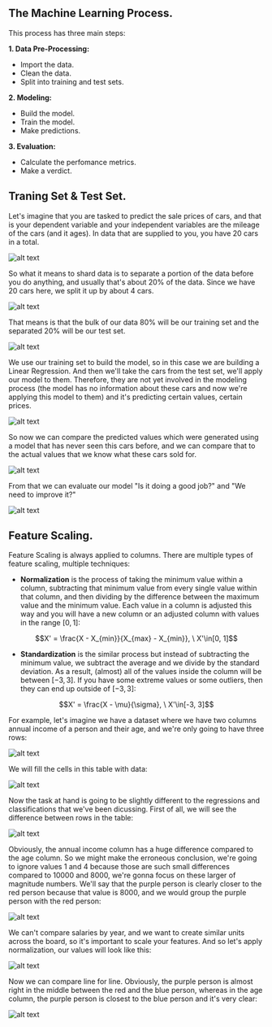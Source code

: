 ## **The Machine Learning Process.**

This process has three main steps:

**1. Data Pre-Processing:**

+ Import the data.
+ Clean the data.
+ Split into training and test sets.

**2. Modeling:**

+ Build the model.
+ Train the model.
+ Make predictions.

**3. Evaluation:**

+ Calculate the perfomance metrics.
+ Make a verdict. 

## **Traning Set & Test Set.**

Let's imagine that you are tasked to predict the sale prices of cars, and that is your dependent variable and your independent variables are the mileage of the cars (and it ages). In data that are supplied to you, you have 20 cars in a total.

![alt text](image.png)

So what it means to shard data is to separate a portion of the data before you do anything, and usually that's about 20% of the data. Since we have 20 cars here, we split it up by about 4 cars.

![alt text](image-1.png)

That means is that the bulk of our data 80% will be our training set and the separated 20% will be our test set.

![alt text](image-2.png)

We use our training set to build the model, so in this case we are building a Linear Regression. And then we'll take the cars from the test set, we'll apply our model to them. Therefore, they are not yet involved in the modeling process (the model has no information about these cars and now we're applying this model to them) and it's predicting certain values, certain prices.

![alt text](image-3.png)

So now we can compare the predicted values which were generated using a model that has never seen this cars before, and we can compare that to the actual values that we know what these cars sold for.

![alt text](image-4.png)

From that we can evaluate our model "Is it doing a good job?" and "We need to improve it?"

![alt text](image-5.png)

## **Feature Scaling.**

Feature Scaling is always applied to columns. There are multiple types of feature scaling, multiple techniques:

+ **Normalization** is the process of taking the minimum value within a column, subtracting that minimum value from every single value within that column, and then dividing by the difference between the maximum value and the minimum value. Each value in a column is adjusted this way and you will have a new column or an adjusted column with values in the range $[0, 1]$:

$$X' = \frac{X - X_{min}}{X_{max} - X_{min}}, \ X'\in[0, 1]$$

+ **Standardization** is the similar process but instead of subtracting the minimum value, we subtract the average and we divide by the standard deviation. As a result, (almost) all of the values inside the column will be between $[-3, 3]$. If you have some extreme values or some outliers, then they can end up outside of $[-3, 3]$:

$$X' = \frac{X - \mu}{\sigma}, \ X'\in[-3, 3]$$

For example, let's imagine we have a dataset where we have two columns annual income of a person and their age, and we're only going to have three rows:

![alt text](image-7.png)

We will fill the cells in this table with data:

![alt text](image-8.png)

Now the task at hand is going to be slightly different to the regressions and classifications that we've been dicussing. First of all, we will see the difference between rows in the table:

![alt text](image-9.png)

Obviously, the annual income column has a huge difference compared to the age column. So we might make the erroneous conclusion, we're going to ignore values 1 and 4 because those are such small differences compared to 10000 and 8000, we're gonna focus on these larger of magnitude numbers. We'll say that the purple person is clearly closer to the red person because that value is 8000, and we would group the purple person with the red person:

![alt text](image-10.png)

We can't compare salaries by year, and we want to create similar units across the board, so it's important to scale your features. And so let's apply normalization, our values will look like this:

![alt text](image-11.png)

Now we can compare line for line. Obviously, the purple person is almost right in the middle between the red and the blue person, whereas in the age column, the purple person is closest to the blue person and it's very clear:

![alt text](image-12.png)